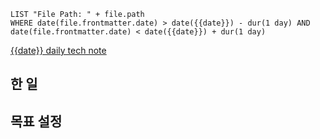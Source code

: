 ```dataview
LIST "File Path: " + file.path
WHERE date(file.frontmatter.date) > date({{date}}) - dur(1 day) AND date(file.frontmatter.date) < date({{date}}) + dur(1 day)
```

[{{date}} daily tech note](src/contents/topic/tech-review/T{{date}}/T{{date}}.md)

## 한 일

## 목표 설정
